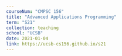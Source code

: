 ```yaml
---
courseNum: "CMPSC 156"
title: "Advanced Applications Programming"
term: "S21"
collection: teaching
school: "UCSB"
date: 2021-01-04
link: https://ucsb-cs156.github.io/s21
---
```



